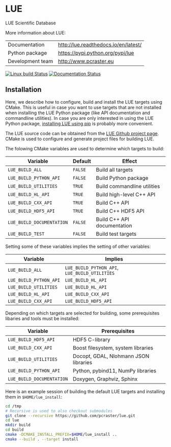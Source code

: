 # LUE
LUE Scientific Database


More information about LUE:

|                  |                                      |
| -----------------|--------------------------------------|
| Documentation    | http://lue.readthedocs.io/en/latest/ |
| Python package   | https://pypi.python.org/pypi/lue     |
| Development team | http://www.pcraster.eu               |



[![Linux build Status](https://travis-ci.org/pcraster/lue.svg?branch=master)](https://travis-ci.org/pcraster/lue) [![Documentation Status](https://readthedocs.org/projects/docs/badge/)](https://lue.readthedocs.io/en/latest)


## Installation
Here, we describe how to configure, build and install the LUE targets using CMake. This is useful in case you want to use targets that are not installed when installing the LUE Python package (like API documentation and commandline utilities). In case you are only interested in using the LUE Python package, [installing LUE using pip](https://lue.readthedocs.io/en/latest/installation.html) is probably more convenient.

The LUE source code can be obtained from the [LUE Github project page](https://github.com/pcraster/lue). CMake is used to configure and generate project files for building LUE.

The folowing CMake variables are used to determine which targets to build:

| Variable | Default | Effect |
| -------- | ------  | ------ |
| `LUE_BUILD_ALL` | `FALSE` | Build all targets |
| `LUE_BUILD_PYTHON_API` | `FALSE` | Build Python package |
| `LUE_BUILD_UTILITIES` | `TRUE` | Build commandline utilities |
| `LUE_BUILD_HL_API` | `TRUE` | Build high-level C++ API |
| `LUE_BUILD_CXX_API` | `TRUE` | Build C++ API |
| `LUE_BUILD_HDF5_API` | `TRUE` | Build C++ HDF5 API |
| `LUE_BUILD_DOCUMENTATION` | `FALSE` | Build C++ API documentation |
| `LUE_BUILD_TEST` | `FALSE` | Build test targets |

Setting some of these variables implies the setting of other variables:

| Variable | Implies |
| -------- | ------- |
| `LUE_BUILD_ALL` | `LUE_BUILD_PYTHON_API`, `LUE_BUILD_UTILITIES` |
| `LUE_BUILD_PYTHON_API` | `LUE_BUILD_HL_API` |
| `LUE_BUILD_UTILITIES` | `LUE_BUILD_HL_API` |
| `LUE_BUILD_HL_API` | `LUE_BUILD_CXX_API` |
| `LUE_BUILD_CXX_API` | `LUE_BUILD_HDF5_API` |


Depending on which targets are selected for building, some prerequisites libaries and tools must be installed:

| Variable | Prerequisites |
| -------- | ------------- |
| `LUE_BUILD_HDF5_API` | HDF5 C-library |
| `LUE_BUILD_CXX_API` | Boost filesystem, system libraries |
| `LUE_BUILD_UTILITIES` | Docopt, GDAL, Nlohmann JSON libraries |
| `LUE_BUILD_PYTHON_API` | Python, pybind11, NumPy libraries |
| `LUE_BUILD_DOCUMENTATION` | Doxygen, Graphviz, Sphinx |


Here is an example session of building the default LUE targets and installing them in `$HOME/lue_install`:

```bash
cd /tmp
# Recursive is used to also checkout submodules
git clone --recursive https://github.com/pcraster/lue.git
cd lue
mkdir build
cd build
cmake -DCMAKE_INSTALL_PREFIX=$HOME/lue_install ..
cmake --build . --target install
```
